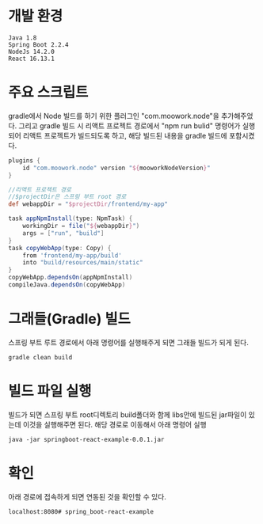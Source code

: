 # 개발 환경
```
Java 1.8
Spring Boot 2.2.4
NodeJs 14.2.0
React 16.13.1
```
# 주요 스크립트
gradle에서 Node 빌드를 하기 위한 플러그인 "com.moowork.node"을 추가해주었다.
그리고 gradle 빌드 시 리액트 프로젝트 경로에서 "npm run bulid" 명령어가 실행되어 리액트 프로젝트가 빌드되도록 하고, 해당 빌드된 내용을 gradle 빌드에 포함시켰다.
```groovy
plugins {
    id "com.moowork.node" version "${mooworkNodeVersion}"
}

//리액트 프로젝트 경로
//$projectDir은 스프링 부트 root 경로
def webappDir = "$projectDir/frontend/my-app"

task appNpmInstall(type: NpmTask) {
    workingDir = file("${webappDir}")
    args = ["run", "build"]
}
task copyWebApp(type: Copy) {
    from 'frontend/my-app/build'
    into "build/resources/main/static"
}
copyWebApp.dependsOn(appNpmInstall)
compileJava.dependsOn(copyWebApp)
```
# 그래들(Gradle) 빌드
스프링 부트 루트 경로에서 아래 명령어를 실행해주게 되면 그래들 빌드가 되게 된다. 

    gradle clean build

# 빌드 파일 실행
빌드가 되면 스프링 부트 root디렉토리 build폴더와 함께 libs안에 빌드된 jar파일이 있는데 이것을 실행해주면 된다. 해당 경로로 이동해서 아래 명령어 실행

    java -jar springboot-react-example-0.0.1.jar
    
# 확인
아래 경로에 접속하게 되면 연동된 것을 확인할 수 있다.

    localhost:8080# spring_boot-react-example
